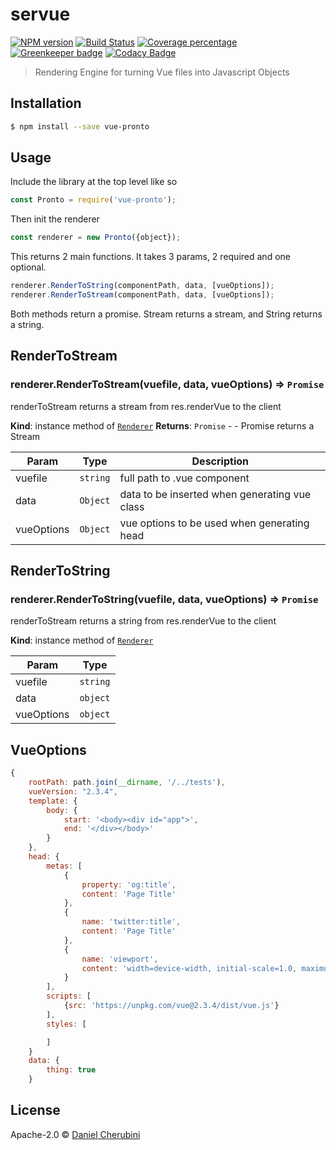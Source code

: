 # servue
[![NPM version][npm-image]][npm-url]
[![Build Status][travis-image]][travis-url]
[![Coverage percentage][cov-image]][cov-url]
[![Greenkeeper badge](greenkeeper-image)](https://greenkeeper.io/)
[![Codacy Badge](codacy-image)](codacy-url)
> Rendering Engine for turning Vue files into Javascript Objects

## Installation

```sh
$ npm install --save vue-pronto
```

## Usage

Include the library at the top level like so

```js
const Pronto = require('vue-pronto');
```

Then init the renderer

```js
const renderer = new Pronto({object});
```

This returns 2 main functions.
It takes 3 params, 2 required and one optional.
```js
renderer.RenderToString(componentPath, data, [vueOptions]);
renderer.RenderToStream(componentPath, data, [vueOptions]);
```

Both methods return a promise. Stream returns a stream, and String returns a string.

## RenderToStream


### renderer.RenderToStream(vuefile, data, vueOptions) ⇒ <code>Promise</code>
renderToStream returns a stream from res.renderVue to the client

**Kind**: instance method of [<code>Renderer</code>](#Renderer)
**Returns**: <code>Promise</code> - - Promise returns a Stream

| Param | Type | Description |
| --- | --- | --- |
| vuefile | <code>string</code> | full path to .vue component |
| data | <code>Object</code> | data to be inserted when generating vue class |
| vueOptions | <code>Object</code> | vue options to be used when generating head |

## RenderToString

### renderer.RenderToString(vuefile, data, vueOptions) ⇒ <code>Promise</code>
renderToStream returns a string from res.renderVue to the client

**Kind**: instance method of [<code>Renderer</code>](#Renderer)

| Param | Type |
| --- | --- |
| vuefile | <code>string</code> |
| data | <code>object</code> |
| vueOptions | <code>object</code> |


## VueOptions

```js
{
    rootPath: path.join(__dirname, '/../tests'),
    vueVersion: "2.3.4",
    template: {
        body: {
            start: '<body><div id="app">',
            end: '</div></body>'
        }
    },
    head: {
        metas: [
            {
                property: 'og:title',
                content: 'Page Title'
            },
            {
                name: 'twitter:title',
                content: 'Page Title'
            },
            {
                name: 'viewport',
                content: 'width=device-width, initial-scale=1.0, maximum-scale=1.0, user-scalable=no'
            }
        ],
        scripts: [
            {src: 'https://unpkg.com/vue@2.3.4/dist/vue.js'}
        ], 
        styles: [

        ]
    }
    data: {
        thing: true
    }
```


## License

Apache-2.0 © [Daniel Cherubini](https://github.com/express-vue)


[npm-image]: https://badge.fury.io/js/futureaus/servue.svg
[npm-url]: https://npmjs.org/package/futureaus/servue
[travis-image]: https://travis-ci.org/futureaus/servue.svg?branch=master
[travis-url]: https://travis-ci.org/futureaus/servue
[greenkeeper-url]: https://badges.greenkeeper.io/futureaus/servue.svg
[cov-image]: https://codecov.io/gh/futureaus/servue/branch/master/graph/badge.svg
[cov-url]: https://codecov.io/gh/futureaus/servue
[codacy-url]: https://www.codacy.com/app/DominusVilicus/servue?utm_source=github.com&amp;utm_medium=referral&amp;utm_content=futureaus/servue&amp;utm_campaign=Badge_Grade
[codacy-image]: https://api.codacy.com/project/badge/Grade/c9e768a6c57b4da69e11f2fbe213edd0

